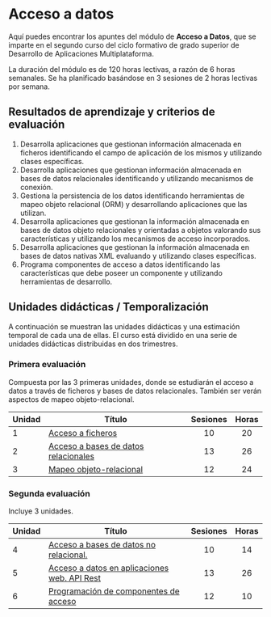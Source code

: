 # Acceso a datos

Aquí puedes encontrar los apuntes del módulo de **Acceso a Datos**, que se imparte en el segundo curso del ciclo formativo de grado superior de Desarrollo de Aplicaciones Multiplataforma.

La duración del módulo es de 120 horas lectivas, a razón de 6 horas semanales. Se ha planificado basándose en 3 sesiones de 2 horas lectivas por semana.

## Resultados de aprendizaje y criterios de evaluación

1. Desarrolla aplicaciones que gestionan información almacenada en ficheros identificando el campo de aplicación de los mismos y utilizando clases específicas.
2. Desarrolla aplicaciones que gestionan información almacenada en bases de datos relacionales identificando y utilizando mecanismos de conexión.
3. Gestiona la persistencia de los datos identificando herramientas de mapeo objeto relacional (ORM) y desarrollando aplicaciones que las utilizan.
4. Desarrolla aplicaciones que gestionan la información almacenada en bases de datos objeto relacionales y orientadas a objetos valorando sus características y utilizando los mecanismos de acceso incorporados.
5. Desarrolla aplicaciones que gestionan la información almacenada en bases de datos nativas XML evaluando y utilizando clases específicas.
6. Programa componentes de acceso a datos identificando las características que debe poseer un componente y utilizando herramientas de desarrollo.

## Unidades didácticas / Temporalización

A continuación se muestran las unidades didácticas y una estimación temporal de cada una de ellas. El curso está dividido en una serie de unidades didácticas distribuidas en dos trimestres.

### Primera evaluación

Compuesta por las 3 primeras unidades, donde se estudiarán el acceso a datos a través de ficheros y bases de datos relacionales. También ser verán aspectos de mapeo objeto-relacional.

|Unidad| Título  					  | Sesiones | Horas |
|------|------------------------------|:--------:|:-----:|
| 1 | [Acceso a ficheros]() | 10 | 20
| 2 | [Acceso a bases de datos relacionales]() | 13 | 26
| 3 | [Mapeo objeto-relacional]() | 12 | 24

### Segunda evaluación

Incluye 3 unidades.

|Unidad| Título  					  | Sesiones | Horas |
|------|------------------------------|:--------:|:-----:|
| 4 | [Acceso a bases de datos no relacional.]() | 10 | 14
| 5 | [Acceso a datos en aplicaciones web. API Rest]() | 13 | 26
| 6 | [Programación de componentes de acceso]() | 12 | 10
